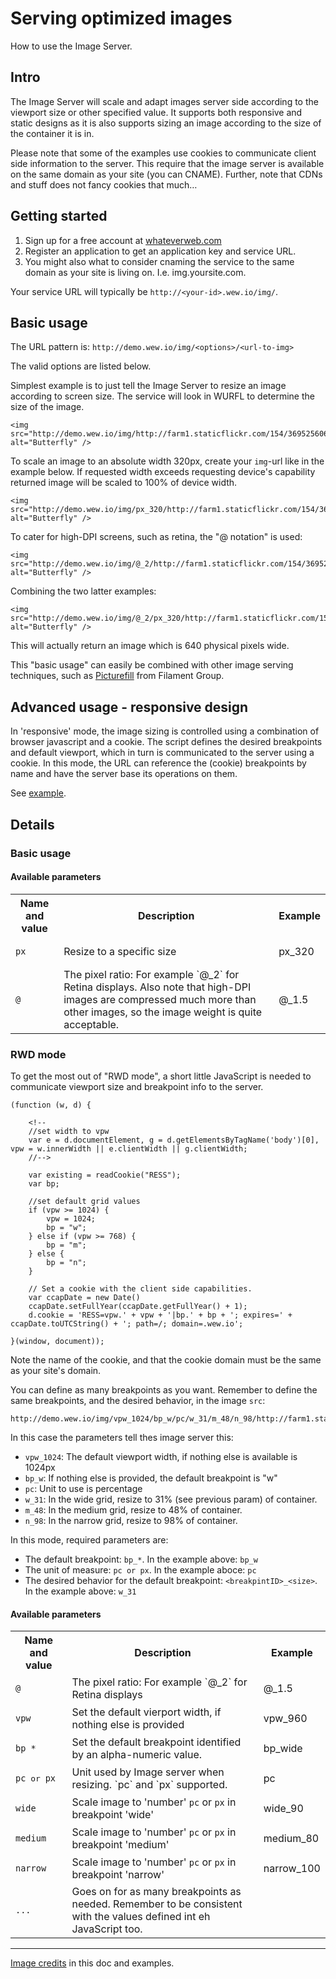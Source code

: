 # Serving optimized images
How to use the Image Server.

## Intro
The Image Server will scale and adapt images server side according to the viewport size or other specified value. It supports both responsive and static designs as it is also supports sizing an image according to the size of the container it is in. 

Please note that some of the examples use cookies to communicate client side information to the server. This require that the image server is available on the same domain as your site (you can CNAME). Further, note that CDNs and stuff does not fancy cookies that much…

## Getting started
1. Sign up for a free account at [whateverweb.com](http://whateverweb.com/)
2. Register an application to get an application key and service URL.
3. You might also what to consider cnaming the service to the same domain as your site is living on. I.e. img.yoursite.com.

Your service URL will typically be `http://<your-id>.wew.io/img/`.

## Basic usage

The URL pattern is:
`http://demo.wew.io/img/<options>/<url-to-img>`

The valid options are listed below. 

Simplest example is to just tell the Image Server to resize an image according to screen size. The service will look in WURFL to determine the size of the image.

	<img src="http://demo.wew.io/img/http://farm1.staticflickr.com/154/369525606_c77b69e92c_o_d.jpg" alt="Butterfly" />

To scale an image to an absolute width 320px, create your `img`-url like in the example below. If requested width exceeds requesting device's capability returned image will be scaled to 100% of device width.

	<img src="http://demo.wew.io/img/px_320/http://farm1.staticflickr.com/154/369525606_c77b69e92c_o_d.jpg" alt="Butterfly" />

To cater for high-DPI screens, such as retina, the "@ notation" is used:

	<img src="http://demo.wew.io/img/@_2/http://farm1.staticflickr.com/154/369525606_c77b69e92c_o_d.jpg" alt="Butterfly" />

Combining the two latter examples:

	<img src="http://demo.wew.io/img/@_2/px_320/http://farm1.staticflickr.com/154/369525606_c77b69e92c_o_d.jpg" alt="Butterfly" />

This will actually return an image which is 640 physical pixels wide.

This "basic usage" can easily be combined with other image serving techniques, such as [Picturefill](https://github.com/whateverweb/Image-Server/tree/master/examples/picturefill) from Filament Group.

## Advanced usage - responsive design
In 'responsive' mode, the image sizing is controlled using a combination of browser javascript and a cookie. The script defines the desired breakpoints and default viewport, which in turn is communicated to the server using a cookie. In this mode, the URL can reference the (cookie) breakpoints by name and have the server base its operations on them.

See [example](https://github.com/whateverweb/Image-Server/tree/master/examples/cookie-example).

## Details
### Basic usage

#### Available parameters 


<table>
  <tr>
    <th>Name and value</th><th>Description</th><th>Example</th>
  </tr>
  <tr>
    <td><pre><code>px_<number></code></pre></td>
    <td>Resize to a specific size</td>
    <td>px_320</td>
  </tr>
  <tr>
    <td><pre><code>@_<number></code></pre></td>
    <td>The pixel ratio: For example `@_2` for Retina displays. Also note that high-DPI images are compressed much more than other images, so the image weight is quite acceptable.</td>
    <td>@_1.5</td>
  </tr>  
</table>

### RWD mode
To get the most out of "RWD mode", a short little JavaScript is needed to communicate viewport size and breakpoint info to the server.
	
	(function (w, d) {

        <!--
        //set width to vpw
        var e = d.documentElement, g = d.getElementsByTagName('body')[0], vpw = w.innerWidth || e.clientWidth || g.clientWidth;
        //-->

        var existing = readCookie("RESS");
        var bp;

        //set default grid values
        if (vpw >= 1024) {
            vpw = 1024;
            bp = "w";
        } else if (vpw >= 768) {
            bp = "m";
        } else {
            bp = "n";
        }

        // Set a cookie with the client side capabilities.
        var ccapDate = new Date()
        ccapDate.setFullYear(ccapDate.getFullYear() + 1);
        d.cookie = 'RESS=vpw.' + vpw + '|bp.' + bp + '; expires=' + ccapDate.toUTCString() + '; path=/; domain=.wew.io';

    }(window, document));

Note the name of the cookie, and that the cookie domain must be the same as your site's domain.

You can define as many breakpoints as you want. Remember to define the same breakpoints, and the desired behavior, in the image `src`:

	http://demo.wew.io/img/vpw_1024/bp_w/pc/w_31/m_48/n_98/http://farm1.staticflickr.com/154/369525606_c77b69e92c_o_d.jpg

In this case the parameters tell thes image server this:

* `vpw_1024`: The default viewport width, if nothing else is available is 1024px
* `bp_w`: If nothing else is provided, the default breakpoint is "w"
* `pc`: Unit to use is percentage
* `w_31`: In the wide grid, resize to 31% (see previous param) of container.
* `m_48`: In the medium grid, resize to 48% of container.
* `n_98`: In the narrow grid, resize to 98% of container.

In this mode, required parameters are:

* The default breakpoint: `bp_*`. In the example above: `bp_w`
* The unit of measure: `pc or px`. In the example aboce: `pc`
* The desired behavior for the default breakpoint: `<breakpintID>_<size>`. In the example above: `w_31`


#### Available parameters 


<table>
  <tr>
    <th>Name and value</th><th>Description</th><th>Example</th>
  </tr>
  <tr>
    <td><pre><code>@_<number></code></pre></td>
    <td>The pixel ratio: For example `@_2` for Retina displays</td>
    <td>@_1.5</td>
  </tr>
  <tr>
    <td><pre><code>vpw_<number></code></pre></td>
    <td>Set the default vierport width, if nothing else is provided</td>
    <td>vpw_960</td>
  </tr>  <tr>
    <td><pre><code>bp_*</code></pre></td>
    <td>Set the default breakpoint identified by an alpha-numeric value.</td>
    <td>bp_wide</td>
  </tr>  <tr>
    <td><pre><code>pc</code> or <code>px</code></pre></td>
    <td>Unit used by Image server when resizing. `pc` and `px` supported.</td>
    <td>pc</td>
  </tr><tr>
    <td><pre><code>wide_<number></code></pre></td>
    <td>Scale image to 'number' <code>pc</code> or <code>px</code>  in breakpoint 'wide'</td>
    <td>wide_90</td>
  </tr><tr>
    <td><pre><code>medium_<number></code></pre></td>
    <td>Scale image to 'number' <code>pc</code> or <code>px</code>  in breakpoint 'medium'</td>
    <td>medium_80</td>
  </tr><tr>
    <td><pre><code>narrow_<number></code></pre></td>
    <td>Scale image to 'number' <code>pc</code> or <code>px</code>  in breakpoint 'narrow'</td>
    <td>narrow_100</td>
  </tr><tr>
    <td><pre><code>...</code></pre></td>
    <td>Goes on for as many breakpoints as needed. Remember to be consistent with the values defined int eh JavaScript too.</td>
    <td></td>
  </tr>
</table>

-----
[Image credits](http://www.flickr.com/photos/bengchye_loo/369525606/sizes/o/in/photostream/) in this doc and examples.



